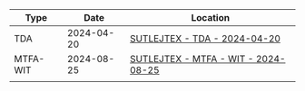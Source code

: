 | Type     | Date       | Location                                                                                       |
| -------- | ---------- | ---------------------------------------------------------------------------------------------- |
| TDA      | 2024-04-20 | [SUTLEJTEX - TDA - 2024-04-20](tda/SUTLEJTEX%20-%20TDA%20-%202024-04-20.md)                    |
| MTFA-WIT | 2024-08-25 | [SUTLEJTEX - MTFA - WIT - 2024-08-25](mtfa/SUTLEJTEX%20-%20MTFA%20-%20WIT%20-%202024-08-25.md) |
|          |            |                                                                                                |
